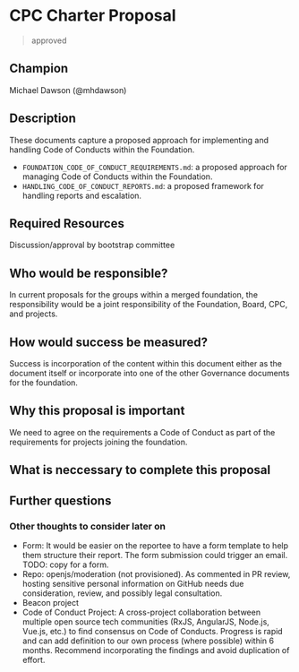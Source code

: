 # CPC Charter Proposal
> approved

## Champion

Michael Dawson (@mhdawson)

## Description

These documents capture a proposed approach for implementing and handling Code of Conducts within the Foundation.

* `FOUNDATION_CODE_OF_CONDUCT_REQUIREMENTS.md`: a proposed approach for
managing Code of Conducts within the Foundation.
* `HANDLING_CODE_OF_CONDUCT_REPORTS.md`: a proposed framework for handling reports and escalation.

## Required Resources

Discussion/approval by bootstrap committee

## Who would be responsible?

In current proposals for the groups within a merged
foundation, the responsibility would be a joint
responsibility of the Foundation, Board, CPC, and projects.

## How would success be measured?

Success is incorporation of the content within this document
either as the document itself or incorporate into one
of the other Governance documents for the foundation.

## Why this proposal is important

We need to agree on the requirements a Code of Conduct
as part of the requirements for projects joining the
foundation.

## What is neccessary to complete this proposal

## Further questions

### Other thoughts to consider later on
* Form: It would be easier on the reportee to have a form template to help them structure their report. The form submission could trigger an email. TODO: copy for a form.
* Repo: openjs/moderation (not provisioned). As commented in PR review, hosting sensitive personal information on GitHub needs due consideration, review, and possibly legal consultation.
* Beacon project
* Code of Conduct Project: A cross-project collaboration between multiple open source tech communities (RxJS, AngularJS, Node.js, Vue.js, etc.) to find consensus on Code of Conducts. Progress is rapid and can add definition to our own process (where possible) within 6 months. Recommend incorporating the findings and avoid duplication of effort.
